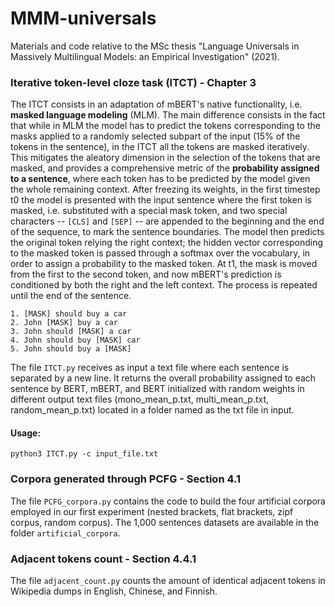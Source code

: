 # MMM-universals
Materials and code relative to the MSc thesis "Language Universals in Massively Multilingual Models: an Empirical Investigation" (2021).

### Iterative token-level cloze task (ITCT) - Chapter 3
The ITCT consists in an adaptation of mBERT's native functionality, i.e. **masked language modeling** (MLM). The main difference consists in the fact that while in MLM the model has to predict the tokens corresponding to the masks applied to a randomly selected subpart of the input (15% of the tokens in the sentence), in the ITCT all the tokens are masked iteratively. This mitigates the aleatory dimension in the selection of the tokens that are masked, and provides a comprehensive metric of the **probability assigned to a sentence**, where each token has to be predicted by the model given the whole remaining context.  After freezing its weights, in the first timestep t0 the model is presented with the input sentence where the first token is masked, i.e. substituted with a special mask token, and two special characters -- `[CLS]` and `[SEP]` -- are appended to the beginning and the end of the sequence, to mark the sentence boundaries. The model then predicts the original token relying the right context; the hidden vector corresponding to the masked token is passed through a softmax over the vocabulary, in order to assign a probability to the masked token. At t1, the mask is moved from the first to the second token, and now mBERT's prediction is conditioned by both the right and the left context. The process is repeated until the end of the sentence. 

    1. [MASK] should buy a car
    2. John [MASK] buy a car
    3. John should [MASK] a car
    4. John should buy [MASK] car
    5. John should buy a [MASK]

The file `ITCT.py` receives as input a text file where each sentence is separated by a new line. It returns the overall probability assigned to each sentence by BERT, mBERT, and BERT initialized with random weights in different output text files (mono_mean_p.txt, multi_mean_p.txt, random_mean_p.txt) located in a folder named as the txt file in input. 

#### Usage:
`python3 ITCT.py -c input_file.txt`

### Corpora generated through PCFG - Section 4.1
The file `PCFG_corpora.py` contains the code to build the four artificial corpora employed in our first experiment (nested brackets, flat brackets, zipf corpus, random corpus). The 1,000 sentences datasets are available in the folder `artificial_corpora`.

### Adjacent tokens count - Section 4.4.1
The file `adjacent_count.py` counts the amount of identical adjacent tokens in Wikipedia dumps in English, Chinese, and Finnish.


